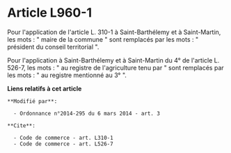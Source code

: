 # Article L960-1

Pour l'application de l'article L. 310-1 à Saint-Barthélemy et à Saint-Martin, les mots : " maire de la commune " sont
remplacés par les mots : " président du conseil territorial ". 

Pour l'application à Saint-Barthélemy et à Saint-Martin du 4° de l'article L. 526-7, les mots : " au registre de
l'agriculture tenu par " sont remplacés par les mots : " au registre mentionné au 3° ".

**Liens relatifs à cet article**

	**Modifié par**:

	  - Ordonnance n°2014-295 du 6 mars 2014 - art. 3

	**Cite**:

	  - Code de commerce - art. L310-1
	  - Code de commerce - art. L526-7
